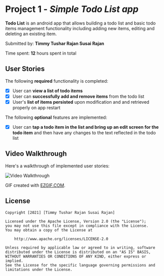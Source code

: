 # Project 1 - *Simple Todo List app*

**Todo List** is an android app that allows building a todo list and basic todo items management functionality including adding new items, editing and deleting an existing item.

Submitted by: **Timmy Tushar Rajan Susai Rajan**

Time spent: **12** hours spent in total

## User Stories

The following **required** functionality is completed:

* [x] User can **view a list of todo items**
* [x] User can **successfully add and remove items** from the todo list
* [x] User's **list of items persisted** upon modification and and retrieved properly on app restart

The following **optional** features are implemented:

* [x] User can **tap a todo item in the list and bring up an edit screen for the todo item** and then have any changes to the text reflected in the todo list

## Video Walkthrough

Here's a walkthrough of implemented user stories:

<img src='https://media2.giphy.com/media/DmCzDXt45bZFzqnAiX/giphy.gif' title='Video Walkthrough' width='' alt='Video Walkthrough' />

GIF created with [EZGIF.COM](https://ezgif.com/video-to-gif/).

## License

    Copyright [2021] [Timmy Tushar Rajan Susai Rajan]

    Licensed under the Apache License, Version 2.0 (the "License");
    you may not use this file except in compliance with the License.
    You may obtain a copy of the License at

        http://www.apache.org/licenses/LICENSE-2.0

    Unless required by applicable law or agreed to in writing, software
    distributed under the License is distributed on an "AS IS" BASIS,
    WITHOUT WARRANTIES OR CONDITIONS OF ANY KIND, either express or implied.
    See the License for the specific language governing permissions and
    limitations under the License.
